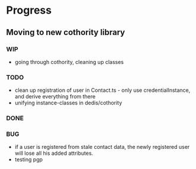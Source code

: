 # Progress

## Moving to new cothority library

### WIP
- going through cothority, cleaning up classes

### TODO
- clean up registration of user in Contact.ts - only use credentialInstance, and derive everything from there
- unifying instance-classes in dedis/cothority

### DONE

### BUG

- if a user is registered from stale contact data, the newly registered user will lose all his added attributes.
- testing pgp
